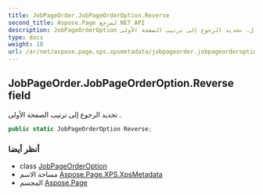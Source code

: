 ```yaml
---
title: JobPageOrder.JobPageOrderOption.Reverse
second_title: Aspose.Page لمرجع NET API
description: JobPageOrderOption مجال. تحديد الرجوع إلى ترتيب الصفحة الأولى .
type: docs
weight: 10
url: /ar/net/aspose.page.xps.xpsmetadata/jobpageorder.jobpageorderoption/reverse/
---
```

## JobPageOrder.JobPageOrderOption.Reverse field

تحديد الرجوع إلى ترتيب الصفحة الأولى .

```csharp
public static JobPageOrderOption Reverse;
```

### أنظر أيضا

* class [JobPageOrderOption](../)
* مساحة الاسم [Aspose.Page.XPS.XpsMetadata](../../jobpageorder.jobpageorderoption/)
* المجسم [Aspose.Page](../../../)



